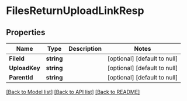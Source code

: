 # FilesReturnUploadLinkResp

## Properties
Name | Type | Description | Notes
------------ | ------------- | ------------- | -------------
**FileId** | **string** |  | [optional] [default to null]
**UploadKey** | **string** |  | [optional] [default to null]
**ParentId** | **string** |  | [optional] [default to null]

[[Back to Model list]](../README.md#documentation-for-models) [[Back to API list]](../README.md#documentation-for-api-endpoints) [[Back to README]](../README.md)


